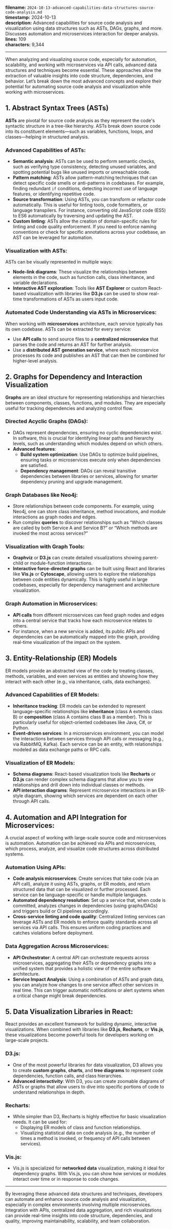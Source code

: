 **filename:** `2024-10-13-advanced-capabilities-data-structures-source-code-analysis.md`  
**timestamp:** 2024-10-13  
**description:** Advanced capabilities for source code analysis and visualization using data structures such as ASTs, DAGs, graphs, and more. Discusses automation and microservices interaction for deeper analysis.  
**lines:** 109  
**characters:** 9,344  

---

When analyzing and visualizing source code, especially for automation, scalability, and working with microservices via API calls, advanced data structures and techniques become essential. These approaches allow the extraction of valuable insights into code structure, dependencies, and behavior. Let’s break down the most advanced concepts and explore their potential for automating source code analysis and visualization while working with microservices.

## 1. **Abstract Syntax Trees (ASTs)**

**ASTs** are pivotal for source code analysis as they represent the code's syntactic structure in a tree-like hierarchy. ASTs break down source code into its constituent elements—such as variables, functions, loops, and classes—helping in structured analysis.

### **Advanced Capabilities of ASTs**:
- **Semantic analysis**: ASTs can be used to perform semantic checks, such as verifying type consistency, detecting unused variables, and spotting potential bugs like unused imports or unreachable code.
- **Pattern matching**: ASTs allow pattern-matching techniques that can detect specific code smells or anti-patterns in codebases. For example, finding redundant `if` conditions, detecting incorrect use of language features, or identifying repetitive code.
- **Source transformation**: Using ASTs, you can transform or refactor code automatically. This is useful for linting tools, code formatters, or language transpilers. For instance, converting old JavaScript code (ES5) to ES6 automatically by traversing and updating the AST.
- **Custom linting**: ASTs allow the creation of domain-specific rules for linting and code quality enforcement. If you need to enforce naming conventions or check for specific annotations across your codebase, an AST can be leveraged for automation.

### **Visualization with ASTs**:
ASTs can be visually represented in multiple ways:
- **Node-link diagrams**: These visualize the relationships between elements in the code, such as function calls, class inheritance, and variable declarations.
- **Interactive AST exploration**: Tools like **AST Explorer** or custom React-based visualization with libraries like **D3.js** can be used to show real-time transformations of ASTs as users input code.

### **Automated Code Understanding via ASTs in Microservices**:
When working with **microservices** architecture, each service typically has its own codebase. ASTs can be extracted for every service:
- Use **API calls** to send source files to a **centralized microservice** that parses the code and returns an AST for further analysis.
- Use a **distributed AST generation service**, where each microservice processes its code and publishes an AST that can then be combined for higher-level analysis.

## 2. **Graphs** for Dependency and Interaction Visualization

**Graphs** are an ideal structure for representing relationships and hierarchies between components, classes, functions, and modules. They are especially useful for tracking dependencies and analyzing control flow.

### **Directed Acyclic Graphs (DAGs)**:
- DAGs represent dependencies, ensuring no cyclic dependencies exist. In software, this is crucial for identifying linear paths and hierarchy levels, such as understanding which modules depend on which others.
- **Advanced features**:
  - **Build system optimization**: Use DAGs to optimize build pipelines, ensuring tasks or microservices execute only when dependencies are satisfied.
  - **Dependency management**: DAGs can reveal transitive dependencies between libraries or services, allowing for smarter dependency pruning and upgrade management.
  
### **Graph Databases** like **Neo4j**:
- Store relationships between code components. For example, using Neo4j, one can store class inheritance, method invocations, and module interactions as graph nodes and edges.
- Run complex **queries** to discover relationships such as “Which classes are called by both Service A and Service B?” or “Which methods are invoked the most across services?”
  
### **Visualization with Graph Tools**:
- **Graphviz** or **D3.js** can create detailed visualizations showing parent-child or module-function interactions.
- **Interactive force-directed graphs** can be built using React and libraries like **Vis.js** or **Cytoscape**, allowing users to explore the relationships between code entities dynamically. This is highly useful in large codebases, especially for dependency management and architecture visualization.
  
### **Graph Automation in Microservices**:
- **API calls** from different microservices can feed graph nodes and edges into a central service that tracks how each microservice relates to others.
- For instance, when a new service is added, its public APIs and dependencies can be automatically mapped into the graph, providing real-time visualization of the impact on the system.

## 3. **Entity-Relationship (ER) Models**

ER models provide an abstracted view of the code by treating classes, methods, variables, and even services as entities and showing how they interact with each other (e.g., via inheritance, calls, data exchanges).

### **Advanced Capabilities of ER Models**:
- **Inheritance tracking**: ER models can be extended to represent language-specific relationships like **inheritance** (class A extends class B) or **composition** (class A contains class B as a member). This is particularly useful for object-oriented codebases like Java, C#, or Python.
- **Event-driven services**: In a microservices environment, you can model the interactions between services through API calls or messaging (e.g., via RabbitMQ, Kafka). Each service can be an entity, with relationships modeled as data exchange paths or RPC calls.

### **Visualization of ER Models**:
- **Schema diagrams**: React-based visualization tools like **Recharts** or **D3.js** can render complex schema diagrams that allow you to view relationships and drill down into individual classes or methods.
- **API interaction diagrams**: Represent microservice interactions in an ER-style diagram, showing which services are dependent on each other through API calls.

## 4. **Automation and API Integration for Microservices**:

A crucial aspect of working with large-scale source code and microservices is automation. Automation can be achieved via APIs and microservices, which process, analyze, and visualize code structures across distributed systems.

### **Automation Using APIs**:
- **Code analysis microservices**: Create services that take code (via an API call), analyze it using ASTs, graphs, or ER models, and return structured data that can be visualized or further processed. Each service can be language-specific or handle multiple languages.
- **Automated dependency resolution**: Set up a service that, when code is committed, analyzes changes in dependencies (using graphs/DAGs) and triggers build or CI pipelines accordingly.
- **Cross-service linting and code quality**: Centralized linting services can leverage ASTs and ER models to enforce quality standards across all services via API calls. This ensures uniform coding practices and catches violations before deployment.

### **Data Aggregation Across Microservices**:
- **API Orchestrator**: A central API can orchestrate requests across microservices, aggregating their ASTs or dependency graphs into a unified system that provides a holistic view of the entire software architecture.
- **Service Impact Analysis**: Using a combination of ASTs and graph data, you can analyze how changes to one service affect other services in real time. This can trigger automatic notifications or alert systems when a critical change might break dependencies.

## 5. **Data Visualization Libraries in React**:

React provides an excellent framework for building dynamic, interactive visualizations. When combined with libraries like **D3.js**, **Recharts**, or **Vis.js**, these visualizations become powerful tools for developers working on large-scale projects.

### **D3.js**:
- One of the most powerful libraries for data visualization, D3 allows you to create **custom graphs**, **charts**, and **tree diagrams** to represent code dependencies, function calls, and class hierarchies.
- **Advanced interactivity**: With D3, you can create zoomable diagrams of ASTs or graphs that allow users to dive into specific portions of code to understand relationships in depth.

### **Recharts**:
- While simpler than D3, Recharts is highly effective for basic visualization needs. It can be used for:
  - Displaying ER models of class and function relationships.
  - Visualizing statistical data on code analysis (e.g., the number of times a method is invoked, or frequency of API calls between services).

### **Vis.js**:
- Vis.js is specialized for **networked data** visualization, making it ideal for dependency graphs. With Vis.js, you can show how services or modules interact over time or in response to code changes.

---

By leveraging these advanced data structures and techniques, developers can automate and enhance source code analysis and visualization, especially in complex environments involving multiple microservices. Integration with APIs, centralized data aggregation, and rich visualizations can provide real-time insights into code structure, dependencies, and quality, improving maintainability, scalability, and team collaboration.
